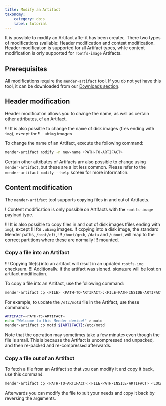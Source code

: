 ```yaml
---
title: Modify an Artifact
taxonomy:
    category: docs
    label: tutorial
---
```


It is possible to modify an Artifact after it has been created. There two types of modifications
available: Header modification and content modification. Header modification is supported for all
Artifact types, while content modification is only supported for `rootfs-image` Artifacts.

## Prerequisites

All modifications require the `mender-artifact` tool. If you do not yet have this tool, it can be
downloaded from our [Downloads section](../../12.Downloads/chapter.md).

## Header modification

Header modification allows you to change the name, as well as certain other attributes, of an
Artifact.

!!! It is also possible to change the name of disk images (files ending with `img`), except for
!!! `.ubimg` images.

To change the name of an Artifact, execute the following command:

```bash
mender-artifact modify -n new-name <PATH-TO-ARTIFACT>
```

Certain other attributes of Artifacts are also possible to change using `mender-artifact`, but these
are a lot less common. Please refer to the `mender-artifact modify --help` screen for more
information.

## Content modification

The `mender-artifact` tool supports copying files in and out of Artifacts.

! Content modification is only possible on Artifacts with the `rootfs-image` payload type.

!!! It is also possible to copy files in and out of disk images (files ending with `img`), except
!!! for `.ubimg` images. If copying into a disk image, the standard Mender paths, `/boot/efi`,
!!! `/boot/grub`, `/data` and `/uboot`, will map to the correct partitions where these are normally
!!! mounted.

### Copy a file into an Artifact

!!! Copying file(s) into an artifact will result in an updated `rootfs.img` checksum.
!!! Additionally, if the artifact was signed, signature will be lost on artifact modification.

To copy a file into an Artifact, use the following command:

```bash
mender-artifact cp <FILE> <PATH-TO-ARTIFACT>:<FILE-PATH-INSIDE-ARTIFACT>
```

For example, to update the `/etc/motd` file in the Artifact, use these commands:

```bash
ARTIFACT=<PATH-TO-ARTIFACT>
echo "Welcome to this Mender device!" > motd
mender-artifact cp motd ${ARTIFACT}:/etc/motd
```

Note that the operation may sometimes take a few minutes even though the file is small. This is
because the Artifact is uncompressed and unpacked, and then re-packed and re-compressed afterwards.


### Copy a file out of an Artifact

To fetch a file from an Artifact so that you can modify it and copy it back, use this command:

```bash
mender-artifact cp <PATH-TO-ARTIFACT>:<FILE-PATH-INSIDE-ARTIFACT> <LOCAL-FILE-PATH>
```

Afterwards you can modify the file to suit your needs and copy it back by reversing the arguments.
